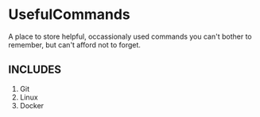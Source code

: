 # UsefulCommands
A place to store helpful, occassionaly used commands you can't bother to remember, but can't afford not to forget.

## INCLUDES ##
1. Git
2. Linux
3. Docker
